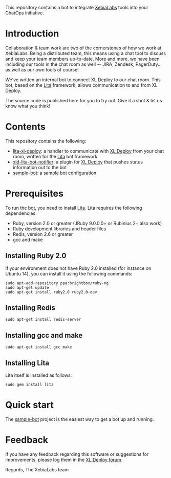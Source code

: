 This repository contains a bot to integrate [XebiaLabs](https://www.xebialabs.com) tools into your ChatOps initiative.

# Introduction

Collaboration & team work are two of the cornerstones of how we work at XebiaLabs. Being a distributed team, this means using a chat tool to discuss and keep your team members up-to-date. More and more, we have been including our tools in the chat room as well -- JIRA, Zendesk, PagerDuty... as well as our own tools of course!

We've written an internal bot to connect XL Deploy to our chat room. This bot, based on the [Lita](http://www.lita.io) framework, allows communication to and from XL Deploy.

The source code is published here for you to try out. Give it a shot & let us know what you think!

# Contents

This repository contains the following:

* [lita-xl-deploy](lita-xl-deploy): a handler to communicate with [XL Deploy](https://www.xebialabs.com/products/xl-deploy) from your chat room, written for the [Lita](http://www.lita.io) bot framework
* [xld-lita-bot-notifier](xld-lita-bot-notifier): a plugin for [XL Deploy](https://www.xebialabs.com/products/xl-deploy) that pushes status information out to the bot
* [sample-bot](sample-bot): a sample bot configuration

# Prerequisites

To run the bot, you need to install [Lita](https://docs.lita.io/getting-started/). Lita requires the following dependencies:

* Ruby, version 2.0 or greater (JRuby 9.0.0.0+ or Rubinius 2+ also work)
* Ruby development libraries and header files
* Redis, version 2.6 or greater
* gcc and make

## Installing Ruby 2.0

If your environment does not have Ruby 2.0 installed (for instance on Ubuntu 14), you can install it using the following commands:

```
sudo apt-add-repository ppa:brightbox/ruby-ng
sudo apt-get update
sudo apt-get install ruby2.0 ruby2.0-dev
```

## Installing Redis

```
sudo apt-get install redis-server
```

## Installing gcc and make

```
sudo apt-get install gcc make
```

## Installing Lita

Lita itself is installed as follows:

```
sudo gem install lita
```

# Quick start

The [sample-bot](sample-bot) project is the easiest way to get a bot up and running.

# Feedback

If you have any feedback regarding this software or suggestions for improvements, please log them in the [XL Deploy forum](https://support.xebialabs.com/hc/en-us/community/topics/200267485-XL-Deploy).

Regards,
The XebiaLabs team
